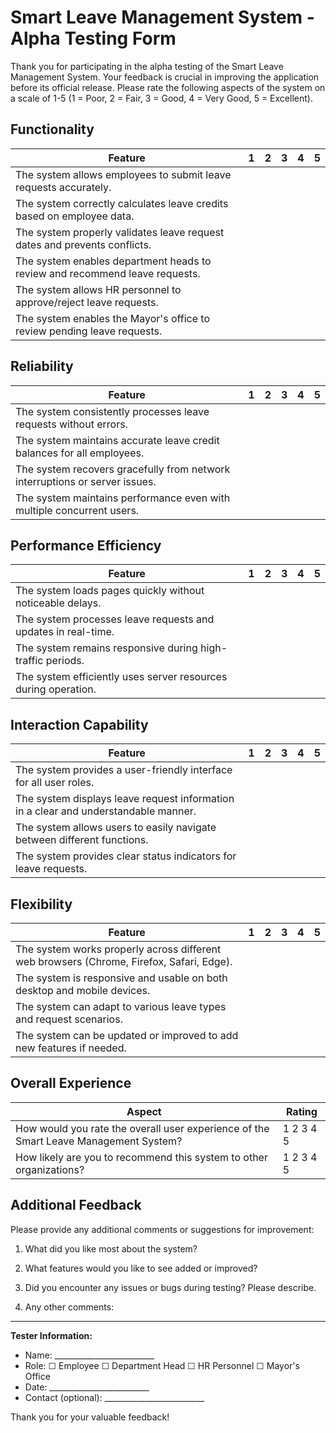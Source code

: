# Smart Leave Management System - Alpha Testing Form

Thank you for participating in the alpha testing of the Smart Leave Management System. Your feedback is crucial in improving the application before its official release. Please rate the following aspects of the system on a scale of 1-5 (1 = Poor, 2 = Fair, 3 = Good, 4 = Very Good, 5 = Excellent).

## Functionality

| Feature | 1 | 2 | 3 | 4 | 5 |
|---------|---|---|---|---|---|
| The system allows employees to submit leave requests accurately. |   |   |   |   |   |
| The system correctly calculates leave credits based on employee data. |   |   |   |   |   |
| The system properly validates leave request dates and prevents conflicts. |   |   |   |   |   |
| The system enables department heads to review and recommend leave requests. |   |   |   |   |   |
| The system allows HR personnel to approve/reject leave requests. |   |   |   |   |   |
| The system enables the Mayor's office to review pending leave requests. |   |   |   |   |   |

## Reliability

| Feature | 1 | 2 | 3 | 4 | 5 |
|---------|---|---|---|---|---|
| The system consistently processes leave requests without errors. |   |   |   |   |   |
| The system maintains accurate leave credit balances for all employees. |   |   |   |   |   |
| The system recovers gracefully from network interruptions or server issues. |   |   |   |   |   |
| The system maintains performance even with multiple concurrent users. |   |   |   |   |   |

## Performance Efficiency

| Feature | 1 | 2 | 3 | 4 | 5 |
|---------|---|---|---|---|---|
| The system loads pages quickly without noticeable delays. |   |   |   |   |   |
| The system processes leave requests and updates in real-time. |   |   |   |   |   |
| The system remains responsive during high-traffic periods. |   |   |   |   |   |
| The system efficiently uses server resources during operation. |   |   |   |   |   |

## Interaction Capability

| Feature | 1 | 2 | 3 | 4 | 5 |
|---------|---|---|---|---|---|
| The system provides a user-friendly interface for all user roles. |   |   |   |   |   |
| The system displays leave request information in a clear and understandable manner. |   |   |   |   |   |
| The system allows users to easily navigate between different functions. |   |   |   |   |   |
| The system provides clear status indicators for leave requests. |   |   |   |   |   |

## Flexibility

| Feature | 1 | 2 | 3 | 4 | 5 |
|---------|---|---|---|---|---|
| The system works properly across different web browsers (Chrome, Firefox, Safari, Edge). |   |   |   |   |   |
| The system is responsive and usable on both desktop and mobile devices. |   |   |   |   |   |
| The system can adapt to various leave types and request scenarios. |   |   |   |   |   |
| The system can be updated or improved to add new features if needed. |   |   |   |   |   |

## Overall Experience

| Aspect | Rating |
|--------|--------|
| How would you rate the overall user experience of the Smart Leave Management System? | 1 2 3 4 5 |
| How likely are you to recommend this system to other organizations? | 1 2 3 4 5 |

## Additional Feedback

Please provide any additional comments or suggestions for improvement:

1. What did you like most about the system?

2. What features would you like to see added or improved?

3. Did you encounter any issues or bugs during testing? Please describe.

4. Any other comments:

---

**Tester Information:**
- Name: _________________________
- Role: ☐ Employee ☐ Department Head ☐ HR Personnel ☐ Mayor's Office
- Date: _________________________
- Contact (optional): _________________________

Thank you for your valuable feedback!